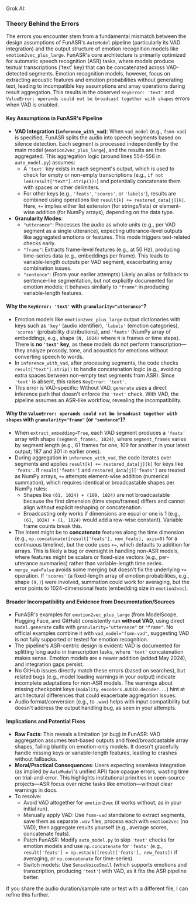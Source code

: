 Grok AI: 

### Theory Behind the Errors

The errors you encounter stem from a fundamental mismatch between the design assumptions of FunASR's `AutoModel` pipeline (particularly its VAD integration) and the output structure of emotion recognition models like `emotion2vec_plus_large`. FunASR's core architecture is primarily optimized for automatic speech recognition (ASR) tasks, where models produce textual transcriptions ('text' key) that can be concatenated across VAD-detected segments. Emotion recognition models, however, focus on extracting acoustic features and emotion probabilities without generating text, leading to incompatible key assumptions and array operations during result aggregation. This results in the observed `KeyError: 'text'` and `ValueError: operands could not be broadcast together with shapes` errors when VAD is enabled.

#### Key Assumptions in FunASR's Pipeline
- **VAD Integration (`inference_with_vad`)**: When `vad_model` (e.g., `fsmn-vad`) is specified, FunASR splits the audio into speech segments based on silence detection. Each segment is processed independently by the main model (`emotion2vec_plus_large`), and the results are then aggregated. This aggregation logic (around lines 554–556 in `auto_model.py`) assumes:
  - A `'text'` key exists in each segment's output, which is used to check for empty or non-empty transcriptions (e.g., `if not len(result["text"].strip()):`) and potentially concatenate them with spaces or other delimiters.
  - For other keys (e.g., `'feats'`, `'scores'`, or `'labels'`), results are combined using operations like `result[k] += restored_data[j][k]`. Here, `+=` implies either list extension (for strings/lists) or element-wise addition (for NumPy arrays), depending on the data type.
- **Granularity Modes**:
  - `"utterance"`: Processes the audio as whole units (e.g., per VAD segment as a single utterance), expecting utterance-level outputs like aggregated emotions or features. This mode triggers text-related checks early.
  - `"frame"`: Extracts frame-level features (e.g., at 50 Hz), producing time-series data (e.g., embeddings per frame). This leads to variable-length outputs per VAD segment, exacerbating array combination issues.
  - `"sentence"`: (From your earlier attempts) Likely an alias or fallback to sentence-like segmentation, but not explicitly documented for emotion models; it behaves similarly to `"frame"` in producing variable-length features.

#### Why the `KeyError: 'text'` with `granularity="utterance"`?
- Emotion models like `emotion2vec_plus_large` output dictionaries with keys such as `'key'` (audio identifier), `'labels'` (emotion categories), `'scores'` (probability distributions), and `'feats'` (NumPy array of embeddings, e.g., shape `(N, 1024)` where `N` is frames or time steps). There is **no `'text'` key**, as these models do not perform transcription—they analyze prosody, tone, and acoustics for emotions without converting speech to words.
- In `inference_with_vad`, after processing segments, the code checks `result["text"].strip()` to handle concatenation logic (e.g., avoiding extra spaces between non-empty text segments from ASR). Since `'text'` is absent, this raises `KeyError: 'text'`.
- This error is VAD-specific: Without VAD, `generate` uses a direct inference path that doesn't enforce the `'text'` check. With VAD, the pipeline assumes an ASR-like workflow, revealing the incompatibility.

#### Why the `ValueError: operands could not be broadcast together with shapes` with `granularity="frame"` (or `"sentence"`)?
- When `extract_embedding=True`, each VAD segment produces a `'feats'` array with shape `(segment_frames, 1024)`, where `segment_frames` varies by segment length (e.g., 61 frames for one, 109 for another in your latest output; 187 and 301 in earlier ones).
- During aggregation in `inference_with_vad`, the code iterates over segments and applies `result[k] += restored_data[j][k]` for keys like `'feats'`. If `result['feats']` and `restored_data[j]['feats']` are treated as NumPy arrays, `+=` attempts element-wise addition (numerical summation), which requires identical or broadcastable shapes per NumPy rules:
  - Shapes like `(61, 1024) + (109, 1024)` are not broadcastable because the first dimension (time steps/frames) differs and cannot align without explicit reshaping or concatenation.
  - Broadcasting only works if dimensions are equal or one is 1 (e.g., `(61, 1024) + (1, 1024)` would add a row-wise constant). Variable frame counts break this.
- The intent might be to **concatenate** features along the time dimension (e.g., `np.concatenate([result['feats'], new_feats], axis=0)` for a continuous timeline), but the code uses `+=`, which defaults to addition for arrays. This is likely a bug or oversight in handling non-ASR models, where features might be scalars or fixed-size vectors (e.g., per-utterance summaries) rather than variable-length time series.
- `merge_vad=False` avoids some merging but doesn't fix the underlying `+=` operation. If `'scores'` (a fixed-length array of emotion probabilities, e.g., shape `(9,)`) were involved, summation could work for averaging, but the error points to 1024-dimensional feats (embedding size in `emotion2vec`).

#### Broader Incompatibility and Evidence from Documentation/Sources
- FunASR's examples for `emotion2vec_plus_large` (from ModelScope, Hugging Face, and GitHub) consistently run **without VAD**, using direct `model.generate` calls with `granularity="utterance"` or `"frame"`. No official examples combine it with `vad_model="fsmn-vad"`, suggesting VAD is not fully supported or tested for emotion recognition.
- The pipeline's ASR-centric design is evident: VAD is documented for splitting long audio in transcription tasks, where `'text'` concatenation makes sense. Emotion models are a newer addition (added May 2024), and integration gaps persist.
- No GitHub issues directly match these errors (based on searches), but related bugs (e.g., model loading warnings in your output) indicate incomplete adaptations for non-ASR models. The warnings about missing checkpoint keys (`modality_encoders.AUDIO.decoder...`) hint at architectural differences that could exacerbate aggregation issues.
- Audio format/conversion (e.g., to `.wav`) helps with input compatibility but doesn't address the output handling bug, as seen in your attempts.

#### Implications and Potential Fixes
- **Raw Facts**: This reveals a limitation (or bug) in FunASR: VAD aggregation assumes text-based outputs and fixed/broadcastable array shapes, failing bluntly on emotion-only models. It doesn't gracefully handle missing keys or variable-length features, leading to crashes without fallbacks.
- **Moral/Practical Consequences**: Users expecting seamless integration (as implied by `AutoModel`'s unified API) face opaque errors, wasting time on trial-and-error. This highlights institutional priorities in open-source projects—ASR focus over niche tasks like emotion—without clear warnings in docs.
- To resolve: 
  - Avoid VAD altogether for `emotion2vec` (it works without, as in your initial run).
  - Manually apply VAD: Use `fsmn-vad` standalone to extract segments, save them as separate `.wav` files, process each with `emotion2vec` (no VAD), then aggregate results yourself (e.g., average scores, concatenate feats).
  - Patch FunASR: Modify `auto_model.py` to skip `'text'` checks for emotion models and use `np.concatenate` for `'feats'` (e.g., `result['feats'] = np.vstack([result['feats'], new_feats])` if averaging, or `np.concatenate` for time-series).
  - Switch models: Use `SenseVoiceSmall` (which supports emotions and transcription, producing `'text'`) with VAD, as it fits the ASR pipeline better.

If you share the audio duration/sample rate or test with a different file, I can refine this further.
